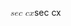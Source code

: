 <span class="katex"><span class="katex-mathml"><math xmlns="http://www.w3.org/1998/Math/MathML"><semantics><mrow><mi>s</mi><mi>e</mi><mi>c</mi><mtext> </mtext><mi>c</mi><mi>x</mi></mrow><annotation encoding="application/x-tex">sec \space cx</annotation></semantics></math></span><span class="katex-html" aria-hidden="true"><span class="base"><span class="strut" style="height:0.43056em;vertical-align:0em;"></span><span class="mord mathnormal">s</span><span class="mord mathnormal">e</span><span class="mord mathnormal">c</span><span class="mspace"> </span><span class="mord mathnormal">c</span><span class="mord mathnormal">x</span></span></span></span>